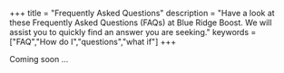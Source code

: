 +++
title = "Frequently Asked Questions"
description = "Have a look at these Frequently Asked Questions (FAQs) at Blue Ridge Boost. We will assist you to quickly find an answer you are seeking."
keywords = ["FAQ","How do I","questions","what if"]
+++


Coming soon ... 